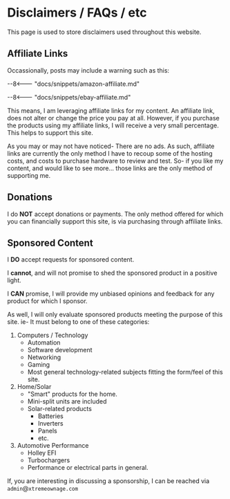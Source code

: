 # Disclaimers / FAQs / etc

This page is used to store disclaimers used throughout this website.


## Affiliate Links

Occassionally, posts may include a warning such as this:

--8<--- "docs/snippets/amazon-affiliate.md"

--8<--- "docs/snippets/ebay-affiliate.md"

This means, I am leveraging affiliate links for my content. An affiliate link, does not alter or change the price you pay at all. However, if you purchase the products using my affiliate links, I will receive a very small percentage. This helps to support this site.

As you may or may not have noticed- There are no ads. As such, affiliate links are currently the only method I have to recoup some of the hosting costs, and costs to purchase hardware to review and test. So- if you like my content, and would like to see more... those links are the only method of supporting me.


## Donations

I do **NOT** accept donations or payments. The only method offered for which you can financially support this site, is via purchasing through affiliate links. 


## Sponsored Content

I **DO** accept requests for sponsored content. 

I **cannot**, and will not promise to shed the sponsored product in a positive light. 

I **CAN** promise, I will provide my unbiased opinions and feedback for any product for which I sponsor. 

As well, I will only evaluate sponsored products meeting the purpose of this site. ie- It must belong to one of these categories:

1. Computers / Technology
    * Automation
    * Software development
    * Networking
    * Gaming
    * Most general technology-related subjects fitting the form/feel of this site.
2. Home/Solar
    * "Smart" products for the home.
    * Mini-split units are included
    * Solar-related products
        * Batteries
        * Inverters
        * Panels
        * etc.
3. Automotive Performance
    * Holley EFI
    * Turbochargers
    * Performance or electrical parts in general.

If, you are interesting in discussing a sponsorship, I can be reached via `admin`@`xtremeownage.com`